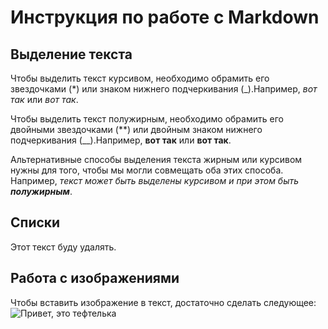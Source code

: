 # Инструкция по работе с Markdown

## Выделение текста

Чтобы выделить текст курсивом, необходимо обрамить его звездочками (*) или знаком нижнего подчеркивания (_).Например, *вот так* или _вот так_.

Чтобы выделить текст полужирным, необходимо обрамить его двойными звездочками (**) или двойным знаком нижнего подчеркивания (__).Например, **вот так** или __вот так__.

Альтернативные способы выделения текста жирным или курсивом нужны для того, чтобы мы могли совмещать оба этих способа. Например, _текст может быть выделены курсивом и при этом быть **полужирным**_.

## Списки

Этот текст буду удалять. 

## Работа с изображениями

Чтобы вставить изображение в текст, достаточно сделать следующее:
![Привет, это тефтелька](Teftelka.jpg)

